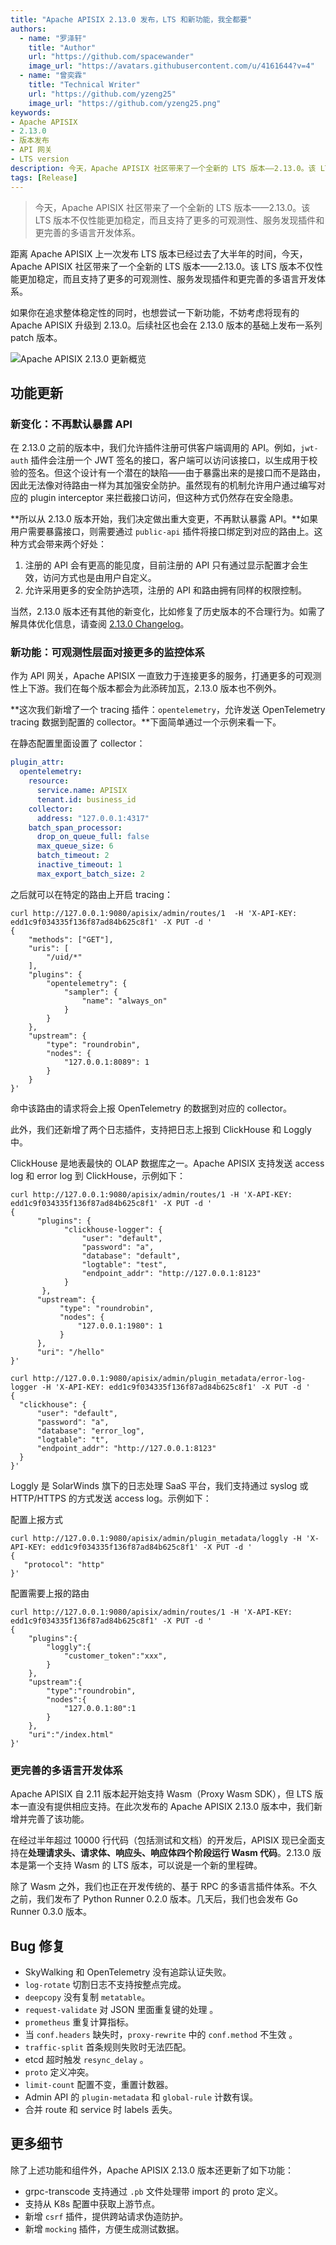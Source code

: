 ```yaml
---
title: "Apache APISIX 2.13.0 发布，LTS 和新功能，我全都要"
authors:
  - name: "罗泽轩"
    title: "Author"
    url: "https://github.com/spacewander"
    image_url: "https://avatars.githubusercontent.com/u/4161644?v=4"
  - name: "曾奕霖"
    title: "Technical Writer"
    url: "https://github.com/yzeng25"
    image_url: "https://github.com/yzeng25.png"
keywords: 
- Apache APISIX
- 2.13.0
- 版本发布
- API 网关
- LTS version
description: 今天，Apache APISIX 社区带来了一个全新的 LTS 版本——2.13.0。该 LTS 版本不仅性能更加稳定，而且支持了更多的可观测性、服务发现插件和更完善的多语言开发体系。
tags: [Release]
---
```


> 今天，Apache APISIX 社区带来了一个全新的 LTS 版本——2.13.0。该 LTS 版本不仅性能更加稳定，而且支持了更多的可观测性、服务发现插件和更完善的多语言开发体系。

<!--truncate-->

距离 Apache APISIX 上一次发布 LTS 版本已经过去了大半年的时间，今天，Apache APISIX 社区带来了一个全新的 LTS 版本——2.13.0。该 LTS 版本不仅性能更加稳定，而且支持了更多的可观测性、服务发现插件和更完善的多语言开发体系。

如果你在追求整体稳定性的同时，也想尝试一下新功能，不妨考虑将现有的 Apache APISIX 升级到 2.13.0。后续社区也会在 2.13.0 版本的基础上发布一系列 patch 版本。

![Apache APISIX 2.13.0 更新概览](https://static.apiseven.com/202108/1648439024629-e286bd1f-ce1d-424e-a4c0-7ded1ab3d17e.png)

## 功能更新

### 新变化：不再默认暴露 API

在 2.13.0 之前的版本中，我们允许插件注册可供客户端调用的 API。例如，`jwt-auth` 插件会注册一个 JWT 签名的接口，客户端可以访问该接口，以生成用于校验的签名。但这个设计有一个潜在的缺陷——由于暴露出来的是接口而不是路由，因此无法像对待路由一样为其加强安全防护。虽然现有的机制允许用户通过编写对应的 plugin interceptor 来拦截接口访问，但这种方式仍然存在安全隐患。

**所以从 2.13.0 版本开始，我们决定做出重大变更，不再默认暴露 API。**如果用户需要暴露接口，则需要通过 `public-api` 插件将接口绑定到对应的路由上。这种方式会带来两个好处：

1. 注册的 API 会有更高的能见度，目前注册的 API 只有通过显示配置才会生效，访问方式也是由用户自定义。
2. 允许采用更多的安全防护选项，注册的 API 和路由拥有同样的权限控制。

当然，2.13.0 版本还有其他的新变化，比如修复了历史版本的不合理行为。如需了解具体优化信息，请查阅 [2.13.0 Changelog](https://github.com/apache/apisix/blob/release/2.13/docs/zh/latest/CHANGELOG.md#2130)。

### 新功能：可观测性层面对接更多的监控体系

作为 API 网关，Apache APISIX 一直致力于连接更多的服务，打通更多的可观测性上下游。我们在每个版本都会为此添砖加瓦，2.13.0 版本也不例外。

**这次我们新增了一个 tracing 插件：`opentelemetry`，允许发送 OpenTelemetry tracing 数据到配置的 collector。**下面简单通过一个示例来看一下。

在静态配置里面设置了 collector：

```yaml
plugin_attr:
  opentelemetry:
    resource:
      service.name: APISIX
      tenant.id: business_id
    collector:
      address: "127.0.0.1:4317"
    batch_span_processor:
      drop_on_queue_full: false
      max_queue_size: 6
      batch_timeout: 2
      inactive_timeout: 1
      max_export_batch_size: 2
```

之后就可以在特定的路由上开启 tracing：

```shell
curl http://127.0.0.1:9080/apisix/admin/routes/1  -H 'X-API-KEY: edd1c9f034335f136f87ad84b625c8f1' -X PUT -d '
{
    "methods": ["GET"],
    "uris": [
        "/uid/*"
    ],
    "plugins": {
        "opentelemetry": {
            "sampler": {
                "name": "always_on"
            }
        }
    },
    "upstream": {
        "type": "roundrobin",
        "nodes": {
            "127.0.0.1:8089": 1
        }
    }
}'
```

命中该路由的请求将会上报 OpenTelemetry 的数据到对应的 collector。

此外，我们还新增了两个日志插件，支持把日志上报到 ClickHouse 和 Loggly 中。

ClickHouse 是地表最快的 OLAP 数据库之一。Apache APISIX 支持发送 access log 和 error log 到 ClickHouse，示例如下：

```shell
curl http://127.0.0.1:9080/apisix/admin/routes/1 -H 'X-API-KEY: edd1c9f034335f136f87ad84b625c8f1' -X PUT -d '
{
      "plugins": {
            "clickhouse-logger": {
                "user": "default",
                "password": "a",
                "database": "default",
                "logtable": "test",
                "endpoint_addr": "http://127.0.0.1:8123"
            }
       },
      "upstream": {
           "type": "roundrobin",
           "nodes": {
               "127.0.0.1:1980": 1
           }
      },
      "uri": "/hello"
}'
```

```shell
curl http://127.0.0.1:9080/apisix/admin/plugin_metadata/error-log-logger -H 'X-API-KEY: edd1c9f034335f136f87ad84b625c8f1' -X PUT -d '
{
  "clickhouse": {
      "user": "default",
      "password": "a",
      "database": "error_log",
      "logtable": "t",
      "endpoint_addr": "http://127.0.0.1:8123"
  }
}'
```

Loggly 是 SolarWinds 旗下的日志处理 SaaS 平台，我们支持通过 syslog 或 HTTP/HTTPS 的方式发送 access log。示例如下：

配置上报方式

```shell
curl http://127.0.0.1:9080/apisix/admin/plugin_metadata/loggly -H 'X-API-KEY: edd1c9f034335f136f87ad84b625c8f1' -X PUT -d '
{
   "protocol": "http"
}'
```

配置需要上报的路由

```shell
curl http://127.0.0.1:9080/apisix/admin/routes/1 -H 'X-API-KEY: edd1c9f034335f136f87ad84b625c8f1' -X PUT -d '
{
    "plugins":{
        "loggly":{
            "customer_token":"xxx",
        }
    },
    "upstream":{
        "type":"roundrobin",
        "nodes":{
            "127.0.0.1:80":1
        }
    },
    "uri":"/index.html"
}'
```

### 更完善的多语言开发体系

Apache APISIX 自 2.11 版本起开始支持 Wasm（Proxy Wasm SDK），但 LTS 版本一直没有提供相应支持。在此次发布的 Apache APISIX 2.13.0 版本中，我们新增并完善了该功能。

在经过半年超过 10000 行代码（包括测试和文档）的开发后，APISIX 现已全面支持在**处理请求头、请求体、响应头、响应体四个阶段运行 Wasm 代码**。2.13.0 版本是第一个支持 Wasm 的 LTS 版本，可以说是一个新的里程碑。

除了 Wasm 之外，我们也正在开发传统的、基于 RPC 的多语言插件体系。不久之前，我们发布了 Python Runner 0.2.0 版本。几天后，我们也会发布 Go Runner 0.3.0 版本。

## Bug 修复

- SkyWalking 和 OpenTelemetry 没有追踪认证失败。
- `log-rotate` 切割日志不支持按整点完成。
- `deepcopy` 没有复制 `metatable`。
- `request-validate` 对 JSON 里面重复键的处理 。
- `prometheus` 重复计算指标。
- 当 `conf.headers` 缺失时，`proxy-rewrite` 中的 `conf.method` 不生效 。
- `traffic-split` 首条规则失败时无法匹配。
- etcd 超时触发 `resync_delay` 。
- `proto` 定义冲突。
- `limit-count` 配置不变，重置计数器。
- Admin API 的 `plugin-metadata` 和 `global-rule` 计数有误。
- 合并 route 和 service 时 labels 丢失。

## 更多细节

除了上述功能和组件外，Apache APISIX 2.13.0 版本还更新了如下功能：

- grpc-transcode 支持通过 `.pb` 文件处理带 import 的 proto 定义。
- 支持从 K8s 配置中获取上游节点。
- 新增 `csrf` 插件，提供跨站请求伪造防护。
- 新增 `mocking` 插件，方便生成测试数据。
